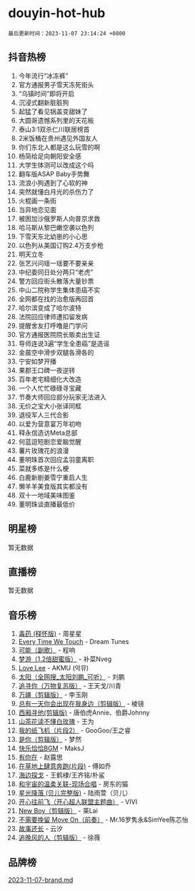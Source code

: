 # douyin-hot-hub

`最后更新时间：2023-11-07 23:14:24 +0800`

## 抖音热榜

1. 今年流行“冰冻裤”
1. 官方通报男子雪天冻死街头
1. “乌镇时间”即将开启
1. 沉浸式翻新脏脏狗
1. 起猛了看见锅盖变甜妹了
1. 大圆哥遗憾系列里的天花板
1. 泰山3:1双杀仁川联居榜首
1. 2米饭桶在贵州遇见外国友人
1. 你们东北人都是这么玩雪的啊
1. 杨简给足向朝阳安全感
1. 大学生体测可以改成这个吗
1. 翻车版ASAP Baby手势舞
1. 流浪小狗遇到了心软的神
1. 突然就懂白月光的杀伤力了
1. 火棍画一条街
1. 当异地恋见面
1. 被困加沙俄罗斯人向普京求救
1. 哈马斯从黎巴嫩空袭以色列
1. 下雪天东北幼崽的小心思
1. 以色列从美国订购2.4万支步枪
1. 明天立冬
1. 张艺兴问瑶一瑶要不要亲亲
1. 中纪委同日处分两只“老虎”
1. 警方回应街头散落大量钞票
1. 中山二院称学生集体患癌不实
1. 全网都在找的治愈版再回首
1. 哈尔滨变成了哈尔波特
1. 法院回应律师遭扣留发病
1. 提醒舍友打呼噜是门学问
1. 官方通报医院院长贩卖出生证
1. 导师连说3遍“学生全患癌”是造谣
1. 金晨空中滑步双腿各滑各的
1. 宁安如梦开播
1. 果郡王口碑一夜逆转
1. 百年老宅精细化大改造
1. 一个人忙忙碌碌寻宝藏
1. 节奏大师回应部分玩家无法进入
1. 无价之宝大小张译同框
1. 退役军人三代合影
1. 以爱为营意宴万年初吻
1. 释永信造访Meta总部
1. 何蓝逗短剧恋爱脑觉醒
1. 薯片玫瑰花的浪漫
1. 董明珠首次回应孟羽童离职
1. 菜就多练是什么梗
1. 白鹿新剧姜雪宁重启人生
1. 懒羊羊美食版其实都没有
1. 双十一地域美味图鉴
1. 董明珠谈直播最低价

## 明星榜

暂无数据

## 直播榜

暂无数据

## 音乐榜

1. [毒药 (释怀版)](https://sf3-cdn-tos.douyinstatic.com/obj/tos-cn-ve-2774/oYILMEAzspdZBIzy4frJNB8ZHPHWAhiwowd4Ad) - 周星星
1. [Every Time We Touch](https://sf3-cdn-tos.douyinstatic.com/obj/tos-cn-ve-2774/ogN6lUKQeBBfEVhIOMikG1CcJjugxk1tztZyhP) - Dream Tunes
1. [可能（副歌）](https://sf6-cdn-tos.douyinstatic.com/obj/tos-cn-ve-2774/cde1731888894259b333569393c2fb51) - 程响
1. [梦游（1.2倍甜蜜版）](https://sf6-cdn-tos.douyinstatic.com/obj/tos-cn-ve-2774/o4gyAUm8hwufoEABmwVIiQtHsFuGzAEEWtNMzo) - 补菜Nveg
1. [Love Lee](https://sf6-cdn-tos.douyinstatic.com/obj/tos-cn-ve-2774/o05GbkJGbCBTdDnMtB0fwOYgkeZp23vrWQDQBS) - AKMU (악뮤)
1. [太阳（全网搜_太阳刘鹏_可听）](https://sf6-cdn-tos.douyinstatic.com/obj/tos-cn-ve-2774/ogWbyIQnlBFImVbeDocRdCIYtBHlbJXgfZMvgz) - 刘鹏
1. [追寻你（万物复苏版）](https://sf6-cdn-tos.douyinstatic.com/obj/tos-cn-ve-2774/oYeAZJsbjIDit9APmBg8u6uDUQnHmoCf3gbo74) - 王天戈/川青
1. [万疆（剪辑版）](https://sf3-cdn-tos.douyinstatic.com/obj/tos-cn-ve-2774/ooG7oVgFlDTelKCjCsTTobQvbdtj1BBQXnfZd8) - 李玉刚
1. [总有一天你会出现在我身边（剪辑版）](https://sf6-cdn-tos.douyinstatic.com/obj/tos-cn-ve-2774/oMLsHwhWW7CYoAhoWB9EXUQIzNBsfAJxpAoxCU) - 棱镜
1. [西厢寻他(剪辑版)](https://sf6-cdn-tos.douyinstatic.com/obj/tos-cn-ve-2774/oUsAVfAQKlRNxEv5qxvIB8o5qmIWUcXbzJKJhw) - 唐伯虎Annie、伯爵Johnny
1. [山茶花读不懂白玫瑰](https://sf3-cdn-tos.douyinstatic.com/obj/tos-cn-ve-2774/osfn8B7DktrRHEPJgPCfDbw7QDQEkwC16BxZg9) - 王为
1. [我的纸飞机（片段2）](https://sf3-cdn-tos.douyinstatic.com/obj/tos-cn-ve-2774/oM2ZrKcg2CD5AeRB2gkeXOFB1IxAGJdZPazYHf) - GooGoo/王之睿
1. [是你（剪辑版）](https://sf3-cdn-tos.douyinstatic.com/obj/tos-cn-ve-2774/46019dae783c4c969944217fe1cfafc4) - 梦然
1. [快乐恰恰BGM](https://sf6-cdn-tos.douyinstatic.com/obj/tos-cn-ve-2774/07b173ca7d2f40f3ba0b97ac7fa3a44a) - MaksJ
1. [有你在](https://sf6-cdn-tos.douyinstatic.com/obj/tos-cn-ve-2774/o8zImmNsI8B0yfAW5FKAB1oBhkMAlIrwsZEi1V) - 赵露思
1. [在草地上肆意奔跑(片段)](https://sf6-cdn-tos.douyinstatic.com/obj/tos-cn-ve-2774/8831d494742f45dabdfa8adb8b817259) - 傅如乔
1. [海边探戈](https://sf6-cdn-tos.douyinstatic.com/obj/tos-cn-ve-2774/os9gE0VQCGqt6VQkZDyBBYvfSDY0QFe3vVmubn) - 王鹤棣/王齐铭/朴鲨
1. [和宇宙的温柔关联-现场合唱](https://sf3-cdn-tos.douyinstatic.com/obj/tos-cn-ve-2774/o0hONGDYQBgk0e5bqDeQOonVmncA6tC2nBwZLT) - 房东的猫
1. [星光降落 (贝儿完整版)](https://sf6-cdn-tos.douyinstatic.com/obj/tos-cn-ve-2774/okwB9hAwyAtsFFkFBzAX1hOOfQuIoMNs0W2Mwr) - 陆雨萱（贝儿）
1. [开心往前飞（开心超人联盟主题曲）](https://sf6-cdn-tos.douyinstatic.com/obj/tos-cn-ve-2774/9d8fb7c82cf1421fb93a9fe925275e0a) - VIVI
1. [New Boy（剪辑版）](https://sf6-cdn-tos.douyinstatic.com/obj/tos-cn-ve-2774/oAozkaGFcPxBerw7nBQfYf8z6CgCZAblDka2cl) - 莱Lai
1. [不需要挽留 Move On（前奏）](https://sf3-cdn-tos.douyinstatic.com/obj/tos-cn-ve-2774/ooCBhgCCkF4nExzQL9WZSUbitfA8IsDkgQIYhe) - Mr.16罗隽永&SimYee陈芯怡
1. [故事还长](https://sf3-cdn-tos.douyinstatic.com/obj/tos-cn-ve-2774/30a26758c8594f0ab81ac675c33ee2c5) - 云汐
1. [追晚风的人（剪辑版）](https://sf6-cdn-tos.douyinstatic.com/obj/tos-cn-ve-2774/560835060af84ac29cd5c12e2a98f7eb) - 徐薇

## 品牌榜

[2023-11-07-brand.md](2023-11-07-brand.md)

